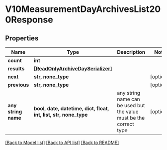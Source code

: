 # V10MeasurementDayArchivesList200Response


## Properties
Name | Type | Description | Notes
------------ | ------------- | ------------- | -------------
**count** | **int** |  | 
**results** | [**[ReadOnlyArchiveDaySerializer]**](ReadOnlyArchiveDaySerializer.md) |  | 
**next** | **str, none_type** |  | [optional] 
**previous** | **str, none_type** |  | [optional] 
**any string name** | **bool, date, datetime, dict, float, int, list, str, none_type** | any string name can be used but the value must be the correct type | [optional]

[[Back to Model list]](../README.md#documentation-for-models) [[Back to API list]](../README.md#documentation-for-api-endpoints) [[Back to README]](../README.md)


